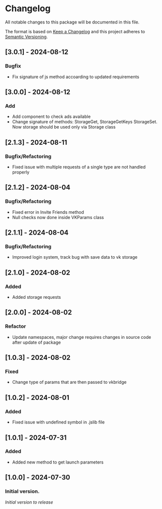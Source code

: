 # Changelog
All notable changes to this package will be documented in this file.

The format is based on [Keep a Changelog](http://keepachangelog.com/en/1.0.0/)
and this project adheres to [Semantic Versioning](http://semver.org/spec/v2.0.0.html).

## [3.0.1] - 2024-08-12
### Bugfix
* Fix signature of js method accoarding to updated requirements

## [3.0.0] - 2024-08-12
### Add
* Add component to check ads available
* Change signature of methods: StorageGet, StorageGetKeys StorageSet. Now storage should be used only via Storage class

## [2.1.3] - 2024-08-11
### Bugfix/Refactoring
* Fixed issue with multiple requests of a single type are not handled properly

## [2.1.2] - 2024-08-04
### Bugfix/Refactoring
* Fixed error in Invite Friends method
* Null checks now done inside VKParams class

## [2.1.1] - 2024-08-04
### Bugfix/Refactoring
* Improved login system, track bug with save data to vk storage

## [2.1.0] - 2024-08-02
### Added
* Added storage requests

## [2.0.0] - 2024-08-02
### Refactor
* Update namespaces, major change requires changes in source code after update of package

## [1.0.3] - 2024-08-02
### Fixed
* Change type of params that are then passed to vkbridge

## [1.0.2] - 2024-08-01
### Added
* Fixed issue with undefined symbol in .jslib file

## [1.0.1] - 2024-07-31
### Added
* Added new method to get launch parameters

## [1.0.0] - 2024-07-30
### Initial version.
*Initial version to release*
